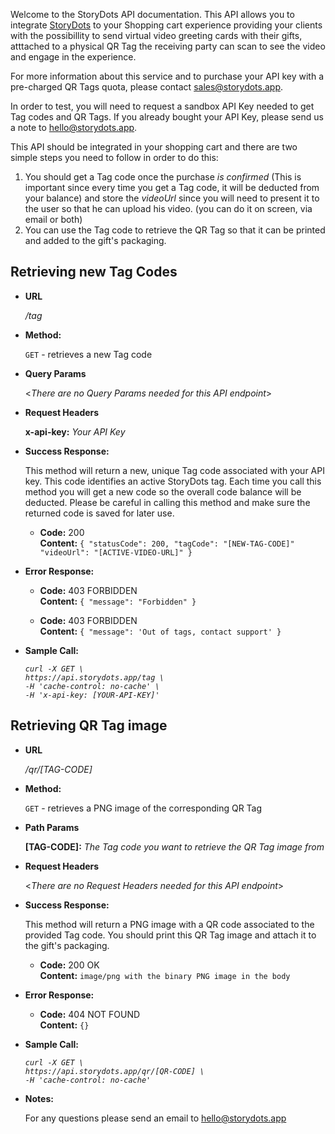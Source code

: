 Welcome to the StoryDots API documentation. This API allows you to integrate [StoryDots](https://storydots.app) to your Shopping cart experience providing your clients with the possibillity to send virtual video greeting cards with their gifts, atttached to a physical QR Tag the receiving party can scan to see the video and engage in the experience.

For more information about this service and to purchase your API key with a pre-charged QR Tags quota, please contact sales@storydots.app.

In order to test, you will need to request a sandbox API Key needed to get Tag codes and QR Tags. If you already bought your API Key, please send us a note to hello@storydots.app.

This API should be integrated in your shopping cart and there are two simple steps you need to follow in order to do this:

1. You should get a Tag code once the purchase _is confirmed_ (This is important since every time you get a Tag code, it will be deducted from your balance) and store the _videoUrl_ since you will need to present it to the user so that he can upload his video. (you can do it on screen, via email or both)
2. You can use the Tag code to retrieve the QR Tag so that it can be printed and added to the gift's packaging.

## **Retrieving new Tag Codes**

- **URL**

  _/tag_

- **Method:**

  `GET` - retrieves a new Tag code

- **Query Params**

  <_There are no Query Params needed for this API endpoint_>

- **Request Headers**

  **x-api-key:** _Your API Key_

- **Success Response:**

  This method will return a new, unique Tag code associated with your API key. This code identifies an active StoryDots tag. Each time you call this method you will get a new code so the overall code balance will be deducted. Please be careful in calling this method and make sure the returned code is saved for later use.

  - **Code:** 200 <br />
    **Content:** `{ "statusCode": 200, "tagCode": "[NEW-TAG-CODE]" "videoUrl": "[ACTIVE-VIDEO-URL]" }`

- **Error Response:**

  - **Code:** 403 FORBIDDEN <br />
    **Content:** `{ "message": "Forbidden" }`

  - **Code:** 403 FORBIDDEN <br />
    **Content:** `{ "message": 'Out of tags, contact support' }`

- **Sample Call:**

  _`curl -X GET \`_  
  _`https://api.storydots.app/tag \`_  
  _`-H 'cache-control: no-cache' \`_  
  _`-H 'x-api-key: [YOUR-API-KEY]'`_

## **Retrieving QR Tag image**

- **URL**

  _/qr/[TAG-CODE]_

- **Method:**

  `GET` - retrieves a PNG image of the corresponding QR Tag

- **Path Params**

  **[TAG-CODE]:** _The Tag code you want to retrieve the QR Tag image from_

- **Request Headers**

  <_There are no Request Headers needed for this API endpoint_>

- **Success Response:**

  This method will return a PNG image with a QR code associated to the provided Tag code. You should print this QR Tag image and attach it to the gift's packaging.

  - **Code:** 200 OK<br />
    **Content:**
    `image/png with the binary PNG image in the body`

- **Error Response:**

  - **Code:** 404 NOT FOUND <br />
    **Content:** `{}`

- **Sample Call:**

  _`curl -X GET \`_  
  _`https://api.storydots.app/qr/[QR-CODE] \`_  
  _`-H 'cache-control: no-cache' `_

- **Notes:**

  For any questions please send an email to hello@storydots.app
